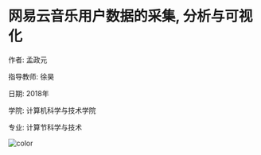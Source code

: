 # 网易云音乐用户数据的采集, 分析与可视化

作者: 孟政元 

指导教师: 徐昊 

日期: 2018年 

学院: 计算机科学与技术学院 

专业: 计算节科学与技术 

![color](#fff)
